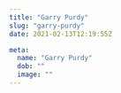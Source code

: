 ```yaml
---
title: "Garry Purdy"
slug: "garry-purdy"
date: 2021-02-13T12:19:55Z

meta:
  name: "Garry Purdy"
  dob: ""
  image: ""
---
```


